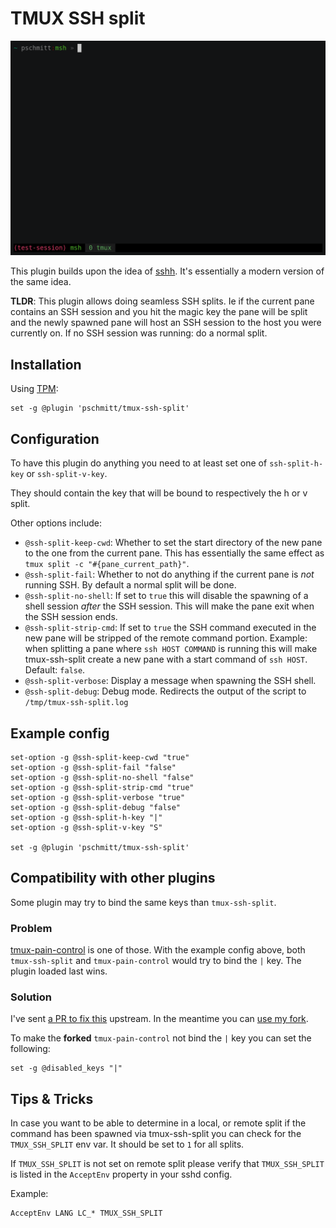# TMUX SSH split

[![](./tmux-ssh-split.gif)](https://asciinema.org/a/335250)

This plugin builds upon the idea of [sshh](https://github.com/yudai/sshh/).
It's essentially a modern version of the same idea.

**TLDR**: This plugin allows doing seamless SSH splits. Ie if the current pane
contains an SSH session and you hit the magic key the pane will be split
and the newly spawned pane will host an SSH session to the host you were
currently on. If no SSH session was running: do a normal split.

## Installation

Using [TPM](https://github.com/tmux-plugins/tpm):

```
set -g @plugin 'pschmitt/tmux-ssh-split'
```

## Configuration

To have this plugin do anything you need to at least set one of
`ssh-split-h-key` or `ssh-split-v-key`.

They should contain the key that will be bound to respectively the h or v
split.

Other options include:

- `@ssh-split-keep-cwd`: Whether to set the start directory of the new pane to
the one from the current pane. This has essentially the same effect as
`tmux split -c "#{pane_current_path}"`.
- `@ssh-split-fail`: Whether to not do anything if the current pane is *not*
running SSH. By default a normal split will be done.
- `@ssh-split-no-shell`: If set to `true` this will disable the spawning of a
shell session *after* the SSH session. This will make the pane exit when the
SSH session ends.
- `@ssh-split-strip-cmd`: If set to `true` the SSH command executed in the new
pane will be stripped of the remote command portion. Example: when splitting
a pane where `ssh HOST COMMAND` is running this will make tmux-ssh-split create
a new pane with a start command of `ssh HOST`. Default: `false`.
- `@ssh-split-verbose`: Display a message when spawning the SSH shell.
- `@ssh-split-debug`: Debug mode. Redirects the output of the script to `/tmp/tmux-ssh-split.log`

## Example config

```
set-option -g @ssh-split-keep-cwd "true"
set-option -g @ssh-split-fail "false"
set-option -g @ssh-split-no-shell "false"
set-option -g @ssh-split-strip-cmd "true"
set-option -g @ssh-split-verbose "true"
set-option -g @ssh-split-debug "false"
set-option -g @ssh-split-h-key "|"
set-option -g @ssh-split-v-key "S"

set -g @plugin 'pschmitt/tmux-ssh-split'
```

## Compatibility with other plugins

Some plugin may try to bind the same keys than `tmux-ssh-split`.

### Problem

[tmux-pain-control](https://github.com/tmux-plugins/tmux-pain-control) is one
of those.
With the example config above, both `tmux-ssh-split` and `tmux-pain-control`
would try to bind the `|` key. The plugin loaded last wins.

### Solution

I've sent [a PR to fix this](https://github.com/tmux-plugins/tmux-pain-control/pull/33)
upstream. In the meantime you can
[use my fork](https://github.com/pschmitt/tmux-pain-control/).

To make the **forked** `tmux-pain-control` not bind the `|` key you can set
the following:

```
set -g @disabled_keys "|"
```

## Tips & Tricks

In case you want to be able to determine in a local, or remote split if the
command has been spawned via tmux-ssh-split you can check for the
`TMUX_SSH_SPLIT` env var. It should be set to `1` for all splits.

If `TMUX_SSH_SPLIT` is not set on remote split please verify that
`TMUX_SSH_SPLIT` is listed in the `AcceptEnv` property in your sshd config.

Example:

```
AcceptEnv LANG LC_* TMUX_SSH_SPLIT
```
